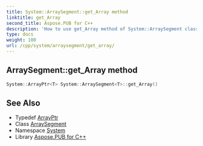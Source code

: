 ```yaml
---
title: System::ArraySegment::get_Array method
linktitle: get_Array
second_title: Aspose.PUB for C++
description: 'How to use get_Array method of System::ArraySegment class in C++.'
type: docs
weight: 100
url: /cpp/system/arraysegment/get_array/
---
```

## ArraySegment::get_Array method




```cpp
System::ArrayPtr<T> System::ArraySegment<T>::get_Array()
```

## See Also

* Typedef [ArrayPtr](../../arrayptr/)
* Class [ArraySegment](../)
* Namespace [System](../../)
* Library [Aspose.PUB for C++](../../../)
